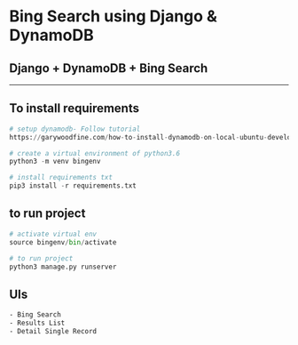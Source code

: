 # Bing Search using Django & DynamoDB

## Django + DynamoDB + Bing Search

---

## To install requirements

```python
# setup dynamodb- Follow tutorial
https://garywoodfine.com/how-to-install-dynamodb-on-local-ubuntu-development/

# create a virtual environment of python3.6
python3 -m venv bingenv

# install requirements txt
pip3 install -r requirements.txt
```

## to run project

```python
# activate virtual env
source bingenv/bin/activate

# to run project
python3 manage.py runserver
```

## UIs

```bash
- Bing Search
- Results List
- Detail Single Record
```
